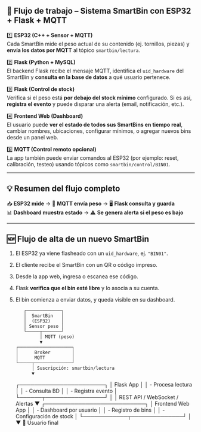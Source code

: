 ## 🧠 Flujo de trabajo – Sistema SmartBin con ESP32 + Flask + MQTT

1️⃣ **ESP32 (C++ + Sensor + MQTT)**  
Cada SmartBin mide el peso actual de su contenido (ej. tornillos, piezas) y **envía los datos por MQTT** al tópico `smartbin/lectura`.

2️⃣ **Flask (Python + MySQL)**  
El backend Flask recibe el mensaje MQTT, identifica el `uid_hardware` del SmartBin y **consulta en la base de datos** a qué usuario pertenece.

3️⃣ **Flask (Control de stock)**  
Verifica si el peso está **por debajo del stock mínimo** configurado. Si es así, **registra el evento** y puede disparar una alerta (email, notificación, etc.).

4️⃣ **Frontend Web (Dashboard)**  
El usuario puede **ver el estado de todos sus SmartBins en tiempo real**, cambiar nombres, ubicaciones, configurar mínimos, o agregar nuevos bins desde un panel web.

5️⃣ **MQTT (Control remoto opcional)**  
La app también puede enviar comandos al ESP32 (por ejemplo: reset, calibración, testeo) usando tópicos como `smartbin/control/BIN01`.

---

## 💡 Resumen del flujo completo

📥 **ESP32 mide** → 📡 **MQTT envía peso** → 🖥 **Flask consulta y guarda**  
📊 **Dashboard muestra estado** → ⚠️ **Se genera alerta si el peso es bajo**

---

## 🆕 Flujo de alta de un nuevo SmartBin

1. El ESP32 ya viene flasheado con un `uid_hardware`, ej. `"BIN01"`.
2. El cliente recibe el SmartBin con un QR o código impreso.
3. Desde la app web, ingresa o escanea ese código.
4. Flask **verifica que el bin esté libre** y lo asocia a su cuenta.
5. El bin comienza a enviar datos, y queda visible en su dashboard.

          ┌─────────────┐
          │  SmartBin   │
          │  (ESP32)    │
          │ Sensor peso │
          └─────┬───────┘
                │ MQTT (peso)
                ▼
       ┌────────────────────┐
       │      Broker        │
       │      MQTT          │
       └─────┬──────────────┘
             │ Suscripción: smartbin/lectura
             ▼
     ┌───────────────────────┐
     │       Flask App       │
     │  - Procesa lectura    │
     │  - Consulta BD        │
     │  - Registra evento    │
     └──────┬────────────────┘
            │
            │ REST API / WebSocket / Alertas
            ▼
   ┌───────────────────────────┐
   │     Frontend Web App      │
   │  - Dashboard por usuario  │
   │  - Registro de bins       │
   │  - Configuración de stock │
   └────────────┬──────────────┘
                │
                ▼
         👤 Usuario final

